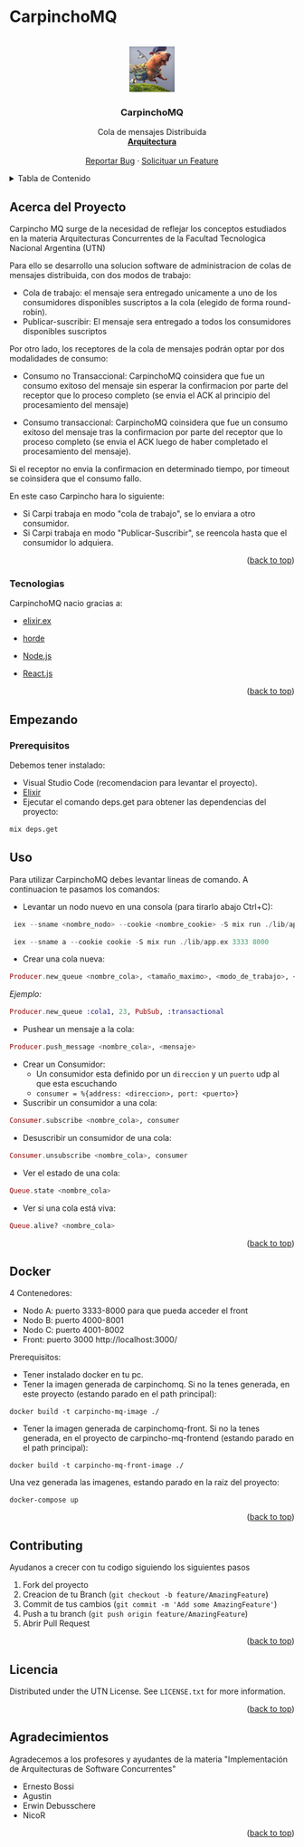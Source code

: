 # CarpinchoMQ

<div id="top"></div>

<!-- PROJECT LOGO -->
<br />
<div align="center">
  <a href="https://cdn-animation.artstation.com/p/video_sources/000/080/066/capyyyy.mp4">
    <img src="/logo.jpg" alt="Logo" width="80" height="80">
  </a>

  <h3 align="center">CarpinchoMQ</h3>

  <p align="center">
    Cola de mensajes Distribuida
    <br />
    <a href="https://docs.google.com/presentation/d/1VDxvDrjhcT-lU6jzsXcdXj_cKO4XjDdpMJqDITbxtiM/edit?usp=sharing"><strong>Arquitectura</strong></a>
    <br />
    <br />
    <a href="https://github.com/TP-IASC/CarpinchoMQ/issues">Reportar Bug</a>
    ·
    <a href="https://github.com/TP-IASC/CarpinchoMQ/issues">Solicituar un Feature</a>
  </p>
</div>



<!-- TABLE OF CONTENTS -->
<details>
  <summary>Tabla de Contenido</summary>
  <ol>
    <li>
      <a href="#acerca-del-proyecto">Sobre el Proyecto</a>
      <ul>
        <li><a href="#tecnologias">Tecnologias</a></li>
      </ul>
    </li>
    <li>
      <a href="#empezando">Empezando</a>
      <ul>
        <li><a href="#prerequisitos">Prerequisitos</a></li>
        <li><a href="#uso">Uso</a></li>
         <li><a href="#docker">Docker</a></li>
      </ul>
    </li>
    <li><a href="#licencia">Licencia</a></li>
    <li><a href="#fuentes">Fuentes</a></li>
    <li><a href="#agradecimientos">Agradecimientos</a></li>
  </ol>
  </ol>
</details>



<!-- ABOUT THE PROJECT -->
## Acerca del Proyecto

Carpincho MQ surge de la necesidad de reflejar los conceptos estudiados en la materia Arquitecturas Concurrentes de la Facultad Tecnologica Nacional Argentina (UTN)

Para ello se desarrollo una solucion software de administracion de colas de mensajes distribuida, con dos modos de trabajo:

* Cola de trabajo: el mensaje sera entregado unicamente a uno de los consumidores disponibles suscriptos a la cola (elegido de forma round-robin).
* Publicar-suscribir: El mensaje sera entregado a todos los consumidores disponibles suscriptos

Por otro lado, los receptores de la cola de mensajes podrán optar por dos modalidades de consumo:

* Consumo no Transaccional:
  CarpinchoMQ coinsidera que fue un consumo exitoso del mensaje sin esperar la confirmacion por parte del receptor que lo proceso completo (se envia el ACK al principio del procesamiento del mensaje)

* Consumo transaccional:
  CarpinchoMQ coinsidera que fue un consumo exitoso del mensaje tras la confirmacion por parte del receptor que lo proceso completo (se envia el ACK luego de haber completado el procesamiento del mensaje).

Si el receptor no envia la confirmacion en determinado tiempo, por timeout se coinsidera que el consumo fallo.

  En este caso Carpincho hara lo siguiente:
* Si Carpi trabaja en modo "cola de trabajo", se lo enviara a otro consumidor.
* Si Carpi trabaja en modo "Publicar-Suscribir", se reencola hasta que el consumidor lo adquiera.

<p align="right">(<a href="#top">back to top</a>)</p>



### Tecnologias

CarpinchoMQ nacio gracias a:


* [elixir.ex](https://elixir-lang.org/)
* [horde](https://hexdocs.pm/horde/getting_started.html)

* [Node.js](https://nodejs.org/es/)
* [React.js](https://es.reactjs.org/)

<p align="right">(<a href="#top">back to top</a>)</p>

<!-- GETTING STARTED -->
## Empezando

### Prerequisitos

Debemos tener instalado:
* Visual Studio Code (recomendacion para levantar el proyecto).
* [Elixir](https://elixir-lang.org/install.html) 
* Ejecutar el comando deps.get para obtener las dependencias del proyecto:

```sh
mix deps.get
 ```

<!-- USAGE EXAMPLES -->
## Uso

Para utilizar CarpinchoMQ debes levantar lineas de comando.
A continuacion te pasamos los comandos:

* Levantar un nodo nuevo en una consola (para tirarlo abajo Ctrl+C): 



 ```elixir
  iex --sname <nombre_nodo> --cookie <nombre_cookie> -S mix run ./lib/app.ex <puertohttp> <puertoudp>
   ``` 
 ```elixir
  iex --sname a --cookie cookie -S mix run ./lib/app.ex 3333 8000
   ``` 
* Crear una cola nueva: 
```elixir
Producer.new_queue <nombre_cola>, <tamaño_maximo>, <modo_de_trabajo>, <modo_de_transaccionalidad>
  ``` 
  _Ejemplo:_
  ```elixir
Producer.new_queue :cola1, 23, PubSub, :transactional
  ``` 
* Pushear un mensaje a la cola: 
```elixir
Producer.push_message <nombre_cola>, <mensaje>
  ``` 
* Crear un Consumidor:
    - Un consumidor esta definido por un `direccion` y un `puerto` udp al que esta escuchando
    - `consumer = %{address: <direccion>, port: <puerto>}`
* Suscribir un consumidor a una cola: 
```elixir
Consumer.subscribe <nombre_cola>, consumer
 ``` 
* Desuscribir un consumidor de una cola: 
```elixir
Consumer.unsubscribe <nombre_cola>, consumer
 ``` 
* Ver el estado de una cola: 
```elixir
Queue.state <nombre_cola>
 ``` 
* Ver si una cola está viva: 
```elixir
Queue.alive? <nombre_cola>
 ``` 

<p align="right">(<a href="#top">back to top</a>)</p>

<!-- Docker-->
## Docker

4 Contenedores:

* Nodo A: puerto 3333-8000 para que pueda acceder el front
* Nodo B: puerto 4000-8001
* Nodo C: puerto 4001-8002
* Front: puerto 3000 http://localhost:3000/

Prerequisitos:

* Tener instalado docker en tu pc.
* Tener la imagen generada de carpinchomq. Si no la tenes generada, en este proyecto (estando parado en el path principal):
```docker
docker build -t carpincho-mq-image ./
```

* Tener la imagen generada de carpinchomq-front.
  Si no la tenes generada, en el proyecto de carpincho-mq-frontend (estando parado en el path principal):
```docker
docker build -t carpincho-mq-front-image ./
```
Una vez generada las imagenes, estando parado en la raiz del proyecto:
```docker
docker-compose up
```
<p align="right">(<a href="#top">back to top</a>)</p>

<!-- CONTRIBUTING -->
## Contributing

Ayudanos a crecer con tu codigo siguiendo los siguientes pasos

1. Fork del proyecto
2. Creacion de tu Branch (`git checkout -b feature/AmazingFeature`)
3. Commit de tus cambios (`git commit -m 'Add some AmazingFeature'`)
4. Push a tu branch (`git push origin feature/AmazingFeature`)
5. Abrir Pull Request

<p align="right">(<a href="#top">back to top</a>)</p>



<!-- LICENSE -->
## Licencia

Distributed under the UTN License. See `LICENSE.txt` for more information.

<p align="right">(<a href="#top">back to top</a>)</p>


<!-- ACKNOWLEDGMENTS -->
## Agradecimientos

Agradecemos a los profesores y ayudantes de la materia "Implementación de Arquitecturas de Software Concurrentes"
* Ernesto Bossi
* Agustin
* Erwin Debusschere
* NicoR

<p align="right">(<a href="#top">back to top</a>)</p>
